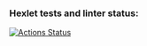 ### Hexlet tests and linter status:
[![Actions Status](https://github.com/SizNi/python-project-83/workflows/hexlet-check/badge.svg)](https://github.com/SizNi/python-project-83/actions)